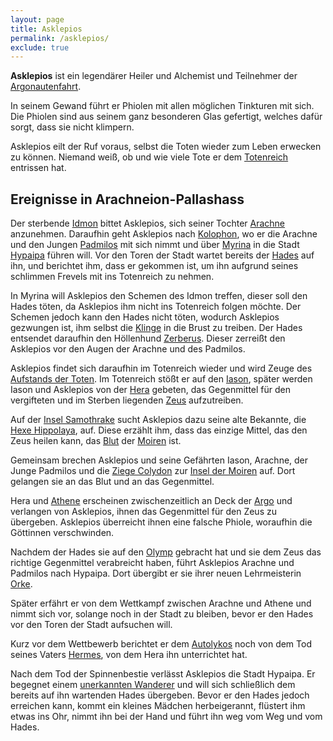 ```yaml
---
layout: page
title: Asklepios
permalink: /asklepios/
exclude: true
---
```


**Asklepios** ist ein legendärer Heiler und Alchemist und Teilnehmer der [Argonautenfahrt](/argonautenfahrt/).

In seinem Gewand führt er Phiolen mit allen möglichen Tinkturen mit sich. Die Phiolen sind aus seinem ganz besonderen Glas gefertigt, welches dafür sorgt, dass sie nicht klimpern.

Asklepios eilt der Ruf voraus, selbst die Toten wieder zum Leben erwecken zu können. Niemand weiß, ob und wie viele Tote er dem [Totenreich](/totenreich/) entrissen hat.

## Ereignisse in Arachneion-Pallashass

Der sterbende [Idmon](/idmon/) bittet Asklepios, sich seiner Tochter [Arachne](/arachne/) anzunehmen. Daraufhin geht Asklepios nach [Kolophon](/Kolophon/), wo er die Arachne und den Jungen [Padmilos](/padmilos/) mit sich nimmt und über [Myrina](/myrina/) in die Stadt [Hypaipa](/hypaipa/) führen will. Vor den Toren der Stadt wartet bereits der [Hades](/hades/) auf ihn, und berichtet ihm, dass er gekommen ist, um ihn aufgrund seines schlimmen Frevels mit ins Totenreich zu nehmen.

In Myrina will Asklepios den Schemen des Idmon treffen, dieser soll den Hades töten, da Asklepios ihm nicht ins Totenreich folgen möchte. Der Schemen jedoch kann den Hades nicht töten, wodurch Asklepios gezwungen ist, ihm selbst die [Klinge](/hadesbrand/) in die Brust zu treiben. Der Hades entsendet daraufhin den Höllenhund [Zerberus](/zerberus/). Dieser zerreißt den Asklepios vor den Augen der Arachne und des Padmilos.

Asklepios findet sich daraufhin im Totenreich wieder und wird Zeuge des [Aufstands der Toten](/aufstand-der-toten/). Im Totenreich stößt er auf den [Iason](/iason/), später werden Iason und Asklepios von der [Hera](/hera/) gebeten, das Gegenmittel für den vergifteten und im Sterben liegenden [Zeus](/zeus/) aufzutreiben.

Auf der [Insel Samothrake](/samothrake/) sucht Asklepios dazu seine alte Bekannte, die [Hexe Hippolaya](/hippolaya/), auf. Diese erzählt ihm, dass das einzige Mittel, das den Zeus heilen kann, das [Blut](/moirenblut/) der [Moiren](/moiren/) ist.

Gemeinsam brechen Asklepios und seine Gefährten Iason, Arachne, der Junge Padmilos und die [Ziege Colydon](/colydon/) zur [Insel der Moiren](/insel-der-moiren/) auf. Dort gelangen sie an das Blut und an das Gegenmittel.

Hera und [Athene](/athene/) erscheinen zwischenzeitlich an Deck der [Argo](/argo/) und verlangen von Asklepios, ihnen das Gegenmittel für den Zeus zu übergeben. Asklepios überreicht ihnen eine falsche Phiole, woraufhin die Göttinnen verschwinden.

Nachdem der Hades sie auf den [Olymp](/olymp/) gebracht hat und sie dem Zeus das richtige Gegenmittel verabreicht haben, führt Asklepios Arachne und Padmilos nach Hypaipa. Dort übergibt er sie ihrer neuen Lehrmeisterin [Orke](/orke/).

Später erfährt er von dem Wettkampf zwischen Arachne und Athene und nimmt sich vor, solange noch in der Stadt zu bleiben, bevor er den Hades vor den Toren der Stadt aufsuchen will.

Kurz vor dem Wettbewerb berichtet er dem [Autolykos](/autolykos/) noch von dem Tod seines Vaters [Hermes](/hermes/), von dem Hera ihn unterrichtet hat.

Nach dem Tod der Spinnenbestie verlässt Asklepios die Stadt Hypaipa. Er begegnet einem [unerkannten Wanderer](/zeus/) und will sich schließlich dem bereits auf ihn wartenden Hades übergeben. Bevor er den Hades jedoch erreichen kann, kommt ein kleines Mädchen herbeigerannt, flüstert ihm etwas ins Ohr, nimmt ihn bei der Hand und führt ihn weg vom Weg und vom Hades. 
